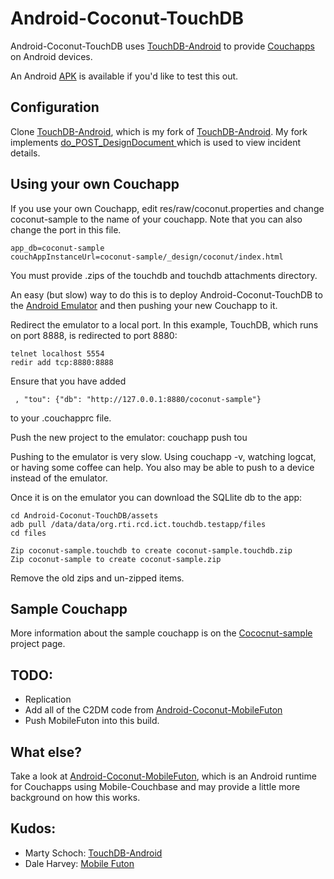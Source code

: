 Android-Coconut-TouchDB
=======================

Android-Coconut-TouchDB uses [TouchDB-Android](https://github.com/couchbaselabs/TouchDB-Android) 
to provide [Couchapps](http://couchapp.org/page/index) on Android devices.

An Android [APK](https://github.com/vetula/Android-Coconut-TouchDB/raw/master/Android-Coconut-TouchDB.apk) is available 
if you'd like to test this out.

Configuration
-------------

Clone [TouchDB-Android](https://github.com/vetula/TouchDB-Android), which is my fork of [TouchDB-Android](https://github.com/couchbaselabs/TouchDB-Android).
My fork implements [do_POST_DesignDocument ](https://github.com/couchbaselabs/TouchDB-Android/pull/9) which is used to view incident details. 

Using your own Couchapp
------------------------

If you use your own Couchapp, edit res/raw/coconut.properties and change coconut-sample to the name of your couchapp. 
Note that you can also change the port in this file.

    app_db=coconut-sample
    couchAppInstanceUrl=coconut-sample/_design/coconut/index.html

You must provide .zips of the touchdb and touchdb attachments directory.

An easy (but slow) way to do this is to deploy Android-Coconut-TouchDB to the 
[Android Emulator](http://developer.android.com/guide/developing/devices/emulator.html) and then pushing your new Couchapp
to it. 

Redirect the emulator to a local port. In this example, TouchDB, which runs on port 8888, is redirected to port 8880:

    telnet localhost 5554 
    redir add tcp:8880:8888

Ensure that you have added 

     , "tou": {"db": "http://127.0.0.1:8880/coconut-sample"}

to your .couchapprc file.

Push the new project to the emulator:
    couchapp push tou

Pushing to the emulator is very slow. Using couchapp -v, watching logcat, or having some coffee can help. 
You also may be able to push to a device instead of the emulator.

Once it is on the emulator you can download the SQLlite db to the app:

	cd Android-Coconut-TouchDB/assets
	adb pull /data/data/org.rti.rcd.ict.touchdb.testapp/files
	cd files

	Zip coconut-sample.touchdb to create coconut-sample.touchdb.zip
	Zip coconut-sample to create coconut-sample.zip

Remove the old zips and un-zipped items.
	
Sample Couchapp
---------------

More information about the sample couchapp is on the [Cococnut-sample](https://github.com/vetula/coconut-sample) project page.
	
TODO:
------
* Replication
* Add all of the C2DM code from [Android-Coconut-MobileFuton](https://github.com/vetula/Android-Coconut-MobileFuton) 
* Push MobileFuton into this build.
	
What else?
-----------

Take a look at [Android-Coconut-MobileFuton](https://github.com/vetula/Android-Coconut-MobileFuton), which is an Android runtime 
for Couchapps using Mobile-Couchbase and may provide a little more background on how this works. 


Kudos:
-------

* Marty Schoch: [TouchDB-Android](https://github.com/couchbaselabs/TouchDB-Android)
* Dale Harvey: [Mobile Futon](https://github.com/daleharvey/Android-MobileFuton)

